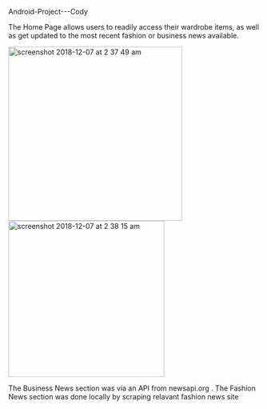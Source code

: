 Android-Project---Cody

The Home Page allows users to readily access their wardrobe items, as well as get updated to the most recent fashion or business news available.

<img width="348" alt="screenshot 2018-12-07 at 2 37 49 am" src="https://user-images.githubusercontent.com/38836431/49604939-2e484b80-f9ca-11e8-9023-56b540321a81.png">

<img width="312" alt="screenshot 2018-12-07 at 2 38 15 am" src="https://user-images.githubusercontent.com/38836431/49605059-7d8e7c00-f9ca-11e8-97a7-afe0a3dc651c.png">


The Business News section was via an API from newsapi.org . The Fashion News section was done locally by scraping relavant fashion news site 
